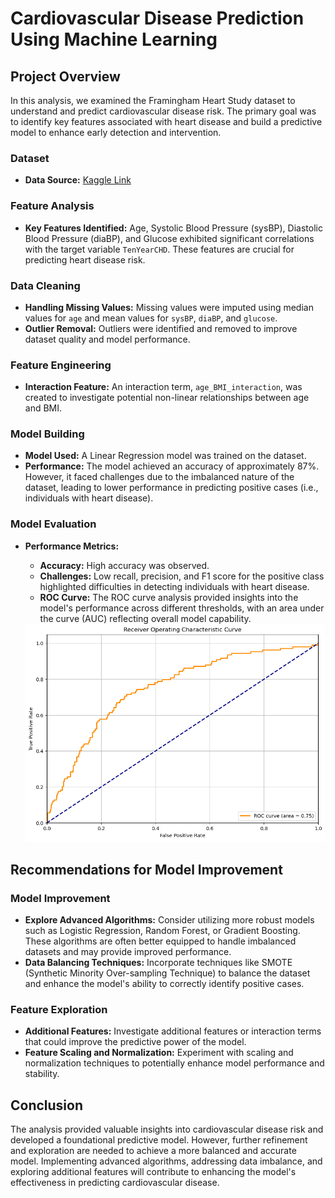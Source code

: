 # Cardiovascular Disease Prediction Using Machine Learning

## Project Overview
In this analysis, we examined the Framingham Heart Study dataset to understand and predict cardiovascular disease risk. The primary goal was to identify key features associated with heart disease and build a predictive model to enhance early detection and intervention.

### Dataset
- **Data Source:** [Kaggle Link](https://www.kaggle.com/amanajmera1/framingham-heart-study-dataset/data)

### Feature Analysis
- **Key Features Identified:** Age, Systolic Blood Pressure (sysBP), Diastolic Blood Pressure (diaBP), and Glucose exhibited significant correlations with the target variable `TenYearCHD`. These features are crucial for predicting heart disease risk.

### Data Cleaning
- **Handling Missing Values:** Missing values were imputed using median values for `age` and mean values for `sysBP`, `diaBP`, and `glucose`.
- **Outlier Removal:** Outliers were identified and removed to improve dataset quality and model performance.

### Feature Engineering
- **Interaction Feature:** An interaction term, `age_BMI_interaction`, was created to investigate potential non-linear relationships between age and BMI.

### Model Building
- **Model Used:** A Linear Regression model was trained on the dataset.
- **Performance:** The model achieved an accuracy of approximately 87%. However, it faced challenges due to the imbalanced nature of the dataset, leading to lower performance in predicting positive cases (i.e., individuals with heart disease).

### Model Evaluation
- **Performance Metrics:**
  - **Accuracy:** High accuracy was observed.
  - **Challenges:** Low recall, precision, and F1 score for the positive class highlighted difficulties in detecting individuals with heart disease.
  - **ROC Curve:** The ROC curve analysis provided insights into the model's performance across different thresholds, with an area under the curve (AUC) reflecting overall model capability.

  <img src="output.png"/>

## Recommendations for Model Improvement

### Model Improvement
- **Explore Advanced Algorithms:** Consider utilizing more robust models such as Logistic Regression, Random Forest, or Gradient Boosting. These algorithms are often better equipped to handle imbalanced datasets and may provide improved performance.
- **Data Balancing Techniques:** Incorporate techniques like SMOTE (Synthetic Minority Over-sampling Technique) to balance the dataset and enhance the model's ability to correctly identify positive cases.

### Feature Exploration
- **Additional Features:** Investigate additional features or interaction terms that could improve the predictive power of the model.
- **Feature Scaling and Normalization:** Experiment with scaling and normalization techniques to potentially enhance model performance and stability.

## Conclusion
The analysis provided valuable insights into cardiovascular disease risk and developed a foundational predictive model. However, further refinement and exploration are needed to achieve a more balanced and accurate model. Implementing advanced algorithms, addressing data imbalance, and exploring additional features will contribute to enhancing the model's effectiveness in predicting cardiovascular disease.

